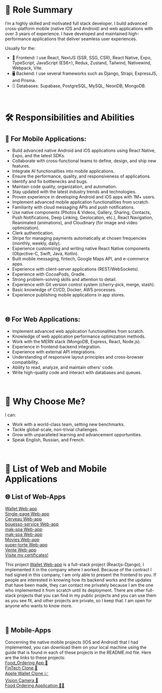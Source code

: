 <h1>🎯 Role Summary</h1>
<p>I’m a highly skilled and motivated full stack developer. I build advanced cross-platform mobile (native iOS and Android) and web applications with over 3 years of experience. I have developed and maintained high-performance applications that deliver seamless user experiences.</p>
<p>Usually for the:</p>
<ul>
  <li>📲 Frontend: I use React, NextJS (SSR, SSG, CSR), React Native, Expo, TypeScript, JavaScript (ES6+), Redux, Zustand, Tailwind, Nativewind, Webpack, Vite.</li>
  <li>🖥️ Backend: I use several frameworks such as Django, Strapi, ExpressJS, and Prisma.</li>
  <li>🗄️ Databases: Supabase, PostgreSQL, MySQL, NeonDB, MongoDB.</li>
</ul> <br/>

<h1>🛠️ Responsibilities and Abilities</h1>

<h2>📱 For Mobile Applications:</h2>
<ul>
  <li>Build advanced native Android and iOS applications using React Native, Expo, and the latest SDKs.</li>
  <li>Collaborate with cross-functional teams to define, design, and ship new features.</li>
  <li>Integrate AI functionalities into mobile applications.</li>
  <li>Ensure the performance, quality, and responsiveness of applications.</li>
  <li>Identify and fix bottlenecks and bugs.</li>
  <li>Maintain code quality, organization, and automation.</li>
  <li>Stay updated with the latest industry trends and technologies.</li>
  <li>Proven experience in developing Android and iOS apps with 1M+ users.</li>
  <li>Implement advanced mobile application functionalities from scratch.</li>
  <li>Familiarity with cloud messaging APIs and push notifications.</li>
  <li>Use native components (Photos & Videos, Gallery, Sharing, Contacts, Push Notifications, Deep Linking, Geolocation, etc.), React Navigation, Reanimated (animations), and Cloudinary (for image and video optimization).</li>
  <li>Clerk authentication.</li>
  <li>Stripe for managing payments automatically at chosen frequencies (monthly, weekly, daily).</li>
  <li>Experience customizing and writing native React Native components (Objective-C, Swift, Java, Kotlin).</li>
  <li>Built mobile messaging, fintech, Google Maps API, and e-commerce apps.</li>
  <li>Experience with client-server applications (REST/WebSockets).</li>
  <li>Experience with CocoaPods, Gradle.</li>
  <li>Strong problem-solving skills and attention to detail.</li>
  <li>Experience with Git version control system (cherry-pick, merge, stash).</li>
  <li>Basic knowledge of CI/CD, Docker, AWS processes.</li>
  <li>Experience publishing mobile applications in app stores.</li>
</ul><br/>

<h2>🌐 For Web Applications:</h2>
<ul>
  <li>Implement advanced web application functionalities from scratch.</li>
  <li>Knowledge of web application performance optimization methods.</li>
  <li>Work with the MERN stack (MongoDB, Express, React, Node.js).</li>
  <li>Experience in frontend-backend integration.</li>
  <li>Experience with external API integrations.</li>
  <li>Understanding of responsive layout principles and cross-browser compatibility.</li>
  <li>Ability to read, analyze, and maintain others' code.</li>
  <li>Write high-quality code and interact with databases and queues.</li>
</ul><br/>

<h1>🌟 Why Choose Me?</h1>
<p>I can:</p>
<ul>
  <li>Work with a world-class team, setting new benchmarks.</li>
  <li>Tackle global-scale, non-trivial challenges.</li>
  <li>Grow with unparalleled learning and advancement opportunities.</li>
  <li>Speak English, Russian, and French.</li>
</ul><br/>

<h1>🔗 List of Web and Mobile Applications</h1>
<h2>🌐 List of Web-Apps</h2>
<a href="https://wallet-an.netlify.app/" target="_blank" rel="noopener noreferrer">Wallet Web-app</a><br/>
<a href="https://lianau.netlify.app/" target="_blank" rel="noopener noreferrer">Single-page Web-app</a><br/>
<a href="https://sprir.netlify.app/" target="_blank" rel="noopener noreferrer">Cerveau Web-app</a><br/>
<a href="https://bouesso-service.netlify.app/" target="_blank" rel="noopener noreferrer">bouesso-service Web-app</a><br/>
<a href="https://mak-spa.netlify.app/" target="_blank" rel="noopener noreferrer">mak-spa Web-app</a><br/>
<a href="https://nivo-two.vercel.app/" target="_blank" rel="noopener noreferrer">mak-spa Web-app</a><br/>
<a href="https://sponb.netlify.app/" target="_blank" rel="noopener noreferrer">Movies Web-app</a><br/>
<a href="https://super-torte-1b66dc.netlify.app/" target="_blank" rel="noopener noreferrer">super-torte Web-app</a><br/>
<a href="https://mak-developer.netlify.app/" target="_blank" rel="noopener noreferrer">Vente Web-app</a><br/>
<a href="https://drive.google.com/file/d/11nT_u_BkbtGO2p4eb0csyJQ-dlX3nMaf/view" target="_blank" rel="noopener noreferrer">Visite my certificates!</a><br/>
<p text-align: justify>This project <a href="https://wallet-an.netlify.app/" target="_blank" rel="noopener noreferrer">Wallet Web-app</a> is a full-stack project (Reactjs-Django), I implemented it in the company where I worked. Because of the contract I had signed in this company, I am only able to present the frontend to you. If people are interested in knowing how its backend works and the updates that have been made, they can contact me privately because I am the one who implemented it from scratch until its deployment. There are other full-stack projects that you can find in my public projects and you can use them as you see fit, and other projects are private, so I keep that. I am open for anyone who wants to know more.</p><br/>

<h2>📱 Mobile-Apps</h2>
<p text-align: justify>Concerning the native mobile projects (IOS and Android) that I had implemented, you can download them on your local machine using the guide that is found in each of these projects in the README.md file. Here are the links to these projects: </br>
<a href="https://github.com/TatyOko28/Food-Ordering-Mob" target="_blank" rel="noopener noreferrer">Food_Ordering App 🍲</a><br/>
<a href="https://github.com/TatyOko28/Fintech-app-Mob" target="_blank" rel="noopener noreferrer">FinTech Clone 🚀</a><br/>
<a href="https://github.com/TatyOko28/AppleWallet-Mob" target="_blank" rel="noopener noreferrer">Apple Wallet Clone 💹</a><br/>
<a href="https://github.com/TatyOko28/photos_APP-Mob" target="_blank" rel="noopener noreferrer">Vision Camera 🎥</a><br/>
<a href="https://github.com/TatyOko28/Food_UI-Mob" rel="noopener noreferrer">Food Ordering Application 🍔📲</a><br/>
</p>

